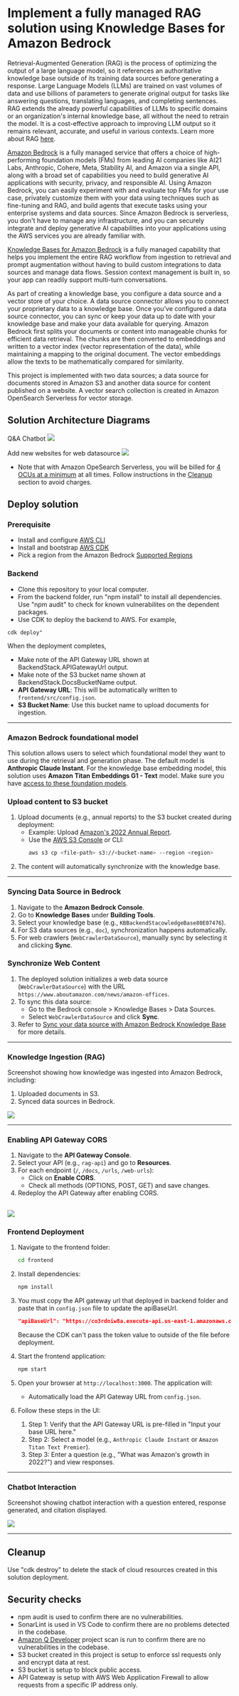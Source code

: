 # Implement a fully managed RAG solution using Knowledge Bases for Amazon Bedrock
Retrieval-Augmented Generation (RAG) is the process of optimizing the output of a large language model, so it references an authoritative knowledge base outside of its training data sources before generating a response. Large Language Models (LLMs) are trained on vast volumes of data and use billions of parameters to generate original output for tasks like answering questions, translating languages, and completing sentences. RAG extends the already powerful capabilities of LLMs to specific domains or an organization's internal knowledge base, all without the need to retrain the model. It is a cost-effective approach to improving LLM output so it remains relevant, accurate, and useful in various contexts. Learn more about RAG [here](https://aws.amazon.com/what-is/retrieval-augmented-generation/).

[Amazon Bedrock](https://aws.amazon.com/bedrock/) is a fully managed service that offers a choice of high-performing foundation models (FMs) from leading AI companies like AI21 Labs, Anthropic, Cohere, Meta, Stability AI, and Amazon via a single API, along with a broad set of capabilities you need to build generative AI applications with security, privacy, and responsible AI. Using Amazon Bedrock, you can easily experiment with and evaluate top FMs for your use case, privately customize them with your data using techniques such as fine-tuning and RAG, and build agents that execute tasks using your enterprise systems and data sources. Since Amazon Bedrock is serverless, you don't have to manage any infrastructure, and you can securely integrate and deploy generative AI capabilities into your applications using the AWS services you are already familiar with.

[Knowledge Bases for Amazon Bedrock](https://aws.amazon.com/bedrock/knowledge-bases/) is a fully managed capability that helps you implement the entire RAG workflow from ingestion to retrieval and prompt augmentation without having to build custom integrations to data sources and manage data flows. Session context management is built in, so your app can readily support multi-turn conversations.

As part of creating a knowledge base, you configure a data source and a vector store of your choice. A data source connector allows you to connect your proprietary data to a knowledge base. Once you’ve configured a data source connector, you can sync or keep your data up to date with your knowledge base and make your data available for querying. Amazon Bedrock first splits your documents or content into manageable chunks for efficient data retrieval. The chunks are then converted to embeddings and written to a vector index (vector representation of the data), while maintaining a mapping to the original document. The vector embeddings allow the texts to be mathematically compared for similarity.

This project is implemented with two data sources; a data source for documents stored in Amazon S3 and another data source for content published on a website. A vector search collection is created in Amazon OpenSearch Serverless for vector storage. 

## Solution Architecture Diagrams
Q&A Chatbot
![](./images/Bedrock-Rag-App-Architecture.jpg) 

Add new websites for web datasource
![](./images/Update_SeedURLs_Bedrock.jpg)
- Note that with Amazon OpeSearch Serverless, you will be billed for [4 OCUs at a minimum](https://aws.amazon.com/opensearch-service/pricing/#Amazon_OpenSearch_Serverless) at all times. Follow instructions in the [Cleanup](#cleanup) section to avoid charges.

## Deploy solution

### Prerequisite
- Install and configure [AWS CLI](https://aws.amazon.com/cli/)
- Install and bootstrap [AWS CDK](https://aws.amazon.com/cdk/)
- Pick a region from the Amazon Bedrock [Supported Regions](https://docs.aws.amazon.com/bedrock/latest/userguide/bedrock-regions.html)

### Backend
- Clone this repository to your local computer. 
- From the backend folder, run "npm install" to install all dependencies. Use "npm audit" to check for known vulnerabilites on the dependent packages.
- Use CDK to deploy the backend to AWS. For example,
```
cdk deploy"
```

When the deployment completes,
- Make note of the API Gateway URL shown at BackendStack.APIGatewayUrl output.
- Make note of the S3 bucket name shown at BackendStack.DocsBucketName output.
- **API Gateway URL**: This will be automatically written to `frontend/src/config.json`.
- **S3 Bucket Name**: Use this bucket name to upload documents for ingestion.

---

### Amazon Bedrock foundational model
This solution allows users to select which foundational model they want to use during the retrieval and generation phase. The default model is **Anthropic Claude Instant**. For the knowledge base embedding model, this solution uses **Amazon Titan Embeddings G1 - Text** model. Make sure you have [access to these foundation models](https://docs.aws.amazon.com/bedrock/latest/userguide/model-access.html).

### Upload content to S3 bucket

1. Upload documents (e.g., annual reports) to the S3 bucket created during deployment:
   - Example: Upload [Amazon's 2022 Annual Report](https://s2.q4cdn.com/299287126/files/doc_financials/2023/ar/Amazon-2022-Annual-Report.pdf).
   - Use the [AWS S3 Console](https://docs.aws.amazon.com/AmazonS3/latest/userguide/upload-objects.html) or CLI:
     ```bash
     aws s3 cp <file-path> s3://<bucket-name> --region <region>
     ```
2. The content will automatically synchronize with the knowledge base.

---

### Syncing Data Source in Bedrock
1. Navigate to the **Amazon Bedrock Console**.
2. Go to **Knowledge Bases** under **Building Tools**.
3. Select your knowledge base (e.g., `KBBackendStacowledgeBase80E07476`).
4. For S3 data sources (e.g., `doc`), synchronization happens automatically.
5. For web crawlers (`WebCrawlerDataSource`), manually sync by selecting it and clicking **Sync**.

### Synchronize Web Content
1. The deployed solution initializes a web data source (`WebCrawlerDataSource`) with the URL `https://www.aboutamazon.com/news/amazon-offices`.
2. To sync this data source:
   - Go to the Bedrock console > Knowledge Bases > Data Sources.
   - Select `WebCrawlerDataSource` and click **Sync**.
3. Refer to [Sync your data source with Amazon Bedrock Knowledge Base](https://docs.aws.amazon.com/bedrock/latest/userguide/knowledge-base-ingest.html) for more details.

---

### Knowledge Ingestion (RAG)
Screenshot showing how knowledge was ingested into Amazon Bedrock, including:
1. Uploaded documents in S3.
2. Synced data sources in Bedrock.

![](./images/kb_ingestion.png)

---

### Enabling API Gateway CORS
1. Navigate to the **API Gateway Console**.
2. Select your API (e.g., `rag-api`) and go to **Resources**.
3. For each endpoint (`/`, `/docs`, `/urls`, `/web-urls`):
   - Click on **Enable CORS**.
   - Check all methods (OPTIONS, POST, GET) and save changes.
4. Redeploy the API Gateway after enabling CORS.

![](./images/enable_cors.png)
---

### Frontend Deployment

1. Navigate to the frontend folder:
   ```bash
   cd frontend
   ```
2. Install dependencies:
   ```bash
   npm install
   ```
3. You must copy the API gateway url that deployed in backend folder and paste that in `config.json` file to update the apiBaseUrl.
   ```json
   "apiBaseUrl": "https://co3rdniw8a.execute-api.us-east-1.amazonaws.com/prod/"
   ```
   Because the CDK can't pass the token value to outside of the file before deployment.

4. Start the frontend application:
   ```bash
   npm start
   ```
5. Open your browser at `http://localhost:3000`. The application will:
   - Automatically load the API Gateway URL from `config.json`.

6. Follow these steps in the UI:
   1. Step 1: Verify that the API Gateway URL is pre-filled in "Input your base URL here."
   2. Step 2: Select a model (e.g., `Anthropic Claude Instant` or `Amazon Titan Text Premier`).
   3. Step 3: Enter a question (e.g., "What was Amazon's growth in 2022?") and view responses.

---

### Chatbot Interaction
Screenshot showing chatbot interaction with a question entered, response generated, and citation displayed.

![](./images/model_interaction.png)

---

## Cleanup
Use "cdk destroy" to delete the stack of cloud resources created in this solution deployment.

## Security checks
- npm audit is used to confirm there are no vulnerabilities.
- SonarLint is used in VS Code to confirm there are no problems detected in the codebase.
- [Amazon Q Developer](https://docs.aws.amazon.com/amazonq/latest/qdeveloper-ug/security-scans.html) project scan is run to confirm there are no vulnerabilities in the codebase.
- S3 bucket created in this project is setup to enforce ssl requests only and encrypt data at rest.
- S3 bucket is setup to block public access.
- API Gateway is setup with AWS Web Application Firewall to allow requests from a specific IP address only.
